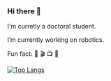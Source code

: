 ### Hi there 👋

I'm curretly a doctoral student.

I’m currently working on robotics.

Fun fact: 🏀 🎬 📺 🤖️

[![Top Langs](https://github-readme-stats-rouge-zeta.vercel.app/api/top-langs/?username=chenjq16&layout=donut&theme=dracula)](https://github.com/anuraghazra/github-readme-stats)

<!--
**chenjq16/chenjq16** is a ✨ _special_ ✨ repository because its `README.md` (this file) appears on your GitHub profile.

Here are some ideas to get you started:

- 🔭 I’m currently working on ...
- 🌱 I’m currently learning ...
- 👯 I’m looking to collaborate on ...
- 🤔 I’m looking for help with ...
- 💬 Ask me about ...
- 📫 How to reach me: ...
- 😄 Pronouns: ...
- ⚡ Fun fact: ...
-->

